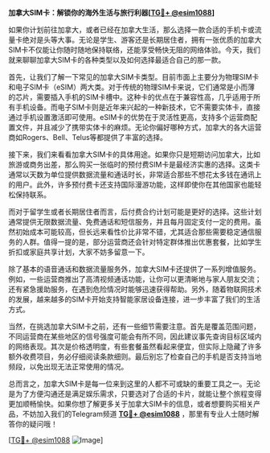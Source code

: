 **加拿大SIM卡：解锁你的海外生活与旅行利器[[TG💪+ @esim1088](https://t.me/s/esim1088)]**

如果你计划前往加拿大，或者已经在加拿大生活，那么选择一款合适的手机卡或流量卡绝对是头等大事。无论是学生、游客还是长期居住者，拥有一张优质的加拿大SIM卡不仅能让你随时随地保持联络，还能享受畅快无阻的网络体验。今天，我们就来聊聊加拿大SIM卡的各种类型以及如何选择最适合自己的那一款。

首先，让我们了解一下常见的加拿大SIM卡类型。目前市面上主要分为物理SIM卡和电子SIM卡（eSIM）两大类。对于传统的物理SIM卡来说，它们通常是小而薄的芯片，需要插入手机的SIM卡槽中。这种卡的优点在于兼容性高，几乎适用于所有手机设备。而电子SIM卡则是近年来兴起的一种新技术，它不需要实体卡，直接通过手机设置激活即可使用。eSIM卡的优势在于灵活性更高，支持多个运营商配置文件，并且减少了携带实体卡的麻烦。无论你偏好哪种方式，加拿大的各大运营商如Rogers、Bell、Telus等都提供了丰富的选择。

接下来，我们来看看加拿大SIM卡的具体用途。如果你只是短期访问加拿大，比如旅游或商务出差，那么购买一张临时的预付费SIM卡是最经济实惠的选择。这类卡通常以天数为单位提供数据流量和通话时长，非常适合那些不想花太多钱在通讯上的用户。此外，许多预付费卡还支持国际漫游功能，这样即使你在其他国家也能轻松保持联系。

而对于留学生或者长期居住者而言，后付费合约计划可能是更好的选择。这些计划通常提供无限数据流量、免费通话和短信服务，并且每月固定支付一定的费用。虽然初始成本可能较高，但长远来看性价比非常不错，尤其适合那些需要稳定通信服务的人群。值得一提的是，部分运营商还会针对特定群体推出优惠套餐，比如学生折扣或家庭共享计划，大家不妨多留意一下。

除了基本的语音通话和数据流量服务外，加拿大SIM卡还提供了一系列增值服务。例如，一些运营商推出了高清视频通话功能，让你可以更清晰地与家人朋友交流；还有紧急援助服务，在遇到危险情况时能够迅速获得帮助。另外，随着物联网技术的发展，越来越多的SIM卡开始支持智能家居设备连接，进一步丰富了我们的生活方式。

当然，在挑选加拿大SIM卡之前，还有一些细节需要注意。首先是覆盖范围问题，不同运营商在某些地区的信号强度可能会有所不同，因此建议事先查询目标区域内的网络表现。其次是价格透明度，有些套餐虽然看起来便宜，但实际上隐藏了许多额外收费项目，务必仔细阅读条款细则。最后别忘了检查自己的手机是否支持当地频段，以免出现无法正常使用的情况。

总而言之，加拿大SIM卡是每一位来到这里的人都不可或缺的重要工具之一。无论是为了方便沟通还是满足娱乐需求，只要选对了合适的卡片，就能让整个旅程变得更加顺畅愉快。如果你想了解更多关于加拿大SIM卡的信息，或者想要购买相关产品，不妨加入我们的Telegram频道 **[TG💪+ @esim1088](https://t.me/s/esim1088)** ，那里有专业人士随时解答你的疑问哦！

[[TG💪+ @esim1088](https://t.me/s/esim1088) ![Image](https://i.postimg.cc/4NQfJmqS/Snipaste-2025-05-13-00-14-12.png)]